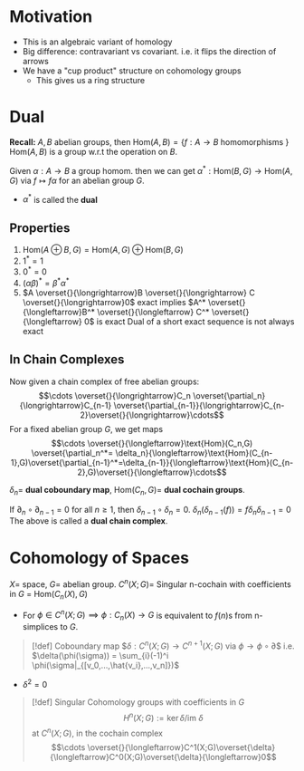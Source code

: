 # Motivation

- This is an algebraic variant of homology
- Big difference: contravariant vs covariant. i.e. it flips the direction of arrows
- We have a "cup product" structure on cohomology groups
	- This gives us a ring structure


# Dual

**Recall:** $A,B$ abelian groups, then $\text{Hom}(A,B) = \{f:A \to B \text{ homomorphisms }\}$
$\text{Hom}(A,B)$ is a group w.r.t the operation on $B$.

Given  $\alpha:A \to B$ a group homom. then we can get $\alpha^*: \text{Hom}(B,G) \to \text{Hom}(A,G)$ via $f \mapsto f\alpha$ for an abelian group $G$. 
- $\alpha^*$ is called the **dual** 

## Properties
1. $\text{Hom}(A \oplus B, G) = \text{Hom}(A,G) \oplus \text{Hom}(B,G)$ 
2. $1^* = 1$
3. $0^* = 0$
4. $(\alpha\beta)^* = \beta^*\alpha^*$
5. $A \overset{}{\longrightarrow}B \overset{}{\longrightarrow} C \overset{}{\longrightarrow}0$ exact implies $A^* \overset{}{\longleftarrow}B^* \overset{}{\longleftarrow} C^* \overset{}{\longleftarrow} 0$ is exact
	Dual of a short exact sequence is not always exact

## In Chain Complexes

Now given a chain complex of free abelian groups:
$$\cdots \overset{}{\longrightarrow}C_n \overset{\partial_n}{\longrightarrow}C_{n-1} \overset{\partial_{n-1}}{\longrightarrow}C_{n-2}\overset{}{\longrightarrow}\cdots$$
For a fixed abelian group $G$, we get maps 
$$\cdots \overset{}{\longleftarrow}\text{Hom}(C_n,G) \overset{\partial_n^*= \delta_n}{\longleftarrow}\text{Hom}(C_{n-1},G)\overset{\partial_{n-1}^*=\delta_{n-1}}{\longleftarrow}\text{Hom}(C_{n-2},G)\overset{}{\longleftarrow}\cdots$$

$\delta_n =$ **dual coboundary map**, $\text{Hom}(C_n,G)=$ **dual cochain groups**.

If $\partial_n \circ \partial_{n-1}=0$ for all $n\geq 1$, then $\delta_{n-1} \circ \delta_n = 0$.
$\delta_{n}(\delta_{n-1}(f)) = f \delta_n \delta_{n-1} = 0$ 
The above is called a **dual chain complex**.


# Cohomology of Spaces

$X =$ space,
$G =$ abelian group. 
$C^n(X;G)=$ Singular n-cochain with coefficients in $G$ = $\text{Hom}(C_n(X), G)$ 

- For $\phi \in C^n(X;G)\implies \phi : C_n(X) \to G$ is equivalent to $f(n)$s from n-simplices to $G$. 

>[!def] Coboundary map
>$$\delta: C^n(X;G)\to C^{n+1}(X;G)$ via $\phi \to \phi \circ \partial$$
>i.e. $\delta(\phi(\sigma)) = \sum_{i}(-1)^i \phi(\sigma|_{[v_0,...,\hat{v_i},...,v_n]})$

- $\delta^2 = 0$

>[!def] Singular Cohomology groups with coefficients in $G$
>$$H^n(X;G):=\ker\delta/\text{im }\delta$$ at $C^n(X;G)$, in the cochain complex
>$$\cdots \overset{}{\longleftarrow}C^1(X;G)\overset{\delta}{\longleftarrow}C^0(X;G)\overset{\delta}{\longleftarrow}0$$
>


